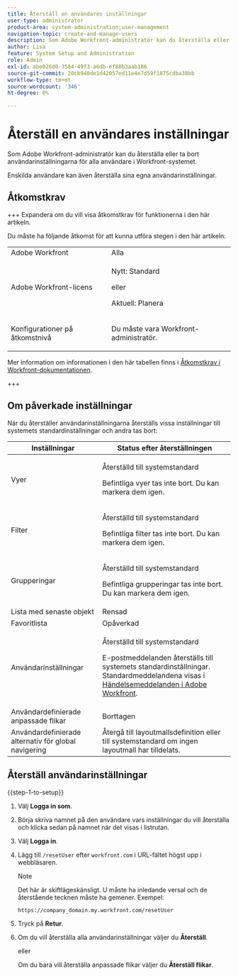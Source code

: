 ```yaml
---
title: Återställ en användares inställningar
user-type: administrator
product-area: system-administration;user-management
navigation-topic: create-and-manage-users
description: Som Adobe Workfront-administratör kan du återställa eller ta bort användarinställningarna för alla användare i Workfront-systemet. Enskilda användare kan även återställa sina egna användarinställningar.
author: Lisa
feature: System Setup and Administration
role: Admin
exl-id: abe026d0-3584-49f3-a6db-ef88b3aab186
source-git-commit: 20cb940de1d42057ed11e4e7d59f1875cdba38bb
workflow-type: tm+mt
source-wordcount: '346'
ht-degree: 0%

---
```


# Återställ en användares inställningar

<!-- Audited: 12/2023 -->

Som Adobe Workfront-administratör kan du återställa eller ta bort användarinställningarna för alla användare i Workfront-systemet.

Enskilda användare kan även återställa sina egna användarinställningar.

## Åtkomstkrav

+++ Expandera om du vill visa åtkomstkrav för funktionerna i den här artikeln.

Du måste ha följande åtkomst för att kunna utföra stegen i den här artikeln:

<table style="table-layout:auto"> 
 <col> 
 <col> 
 <tbody> 
  <tr> 
   <td role="rowheader">Adobe Workfront</td> 
   <td>Alla</td> 
  </tr> 
  <tr> 
   <td role="rowheader">Adobe Workfront-licens</td> 
   <td><p>Nytt: Standard</p>
       <p>eller</p>
       <p>Aktuell: Planera</p></td>
  </tr> 
  <tr> 
   <td role="rowheader">Konfigurationer på åtkomstnivå</td> 
   <td> <p>Du måste vara Workfront-administratör.</p> </td> 
  </tr> 
 </tbody> 
</table>

Mer information om informationen i den här tabellen finns i [Åtkomstkrav i Workfront-dokumentationen](/help/quicksilver/administration-and-setup/add-users/access-levels-and-object-permissions/access-level-requirements-in-documentation.md).

+++

## Om påverkade inställningar

När du återställer användarinställningarna återställs vissa inställningar till systemets standardinställningar och andra tas bort:

<table style="table-layout:auto"> 
 <col> 
 <col> 
 <thead> 
  <tr> 
   <th><strong>Inställningar</strong> </th> 
   <th><strong>Status efter återställningen</strong> </th> 
  </tr> 
 </thead> 
 <tbody> 
  <tr> 
   <td>Vyer</td> 
   <td> <p> Återställd till systemstandard</p> <p>Befintliga vyer tas inte bort. Du kan markera dem igen.</p> </td> 
  </tr> 
  <tr> 
   <td>Filter</td> 
   <td> <p>Återställd till systemstandard</p> <p>Befintliga filter tas inte bort. Du kan markera dem igen.</p> </td> 
  </tr> 
  <tr> 
   <td>Grupperingar</td> 
   <td> <p>Återställd till systemstandard</p> <p>Befintliga grupperingar tas inte bort. Du kan markera dem igen.</p> </td> 
  </tr> 
  <tr> 
   <td>Lista med senaste objekt</td> 
   <td>Rensad</td> 
  </tr> 
  <tr> 
   <td>Favoritlista</td> 
   <td>Opåverkad</td> 
  </tr> 
  <tr> 
   <td>Användarinställningar</td> 
   <td> <p>Återställd till systemstandard</p> <p>E-postmeddelanden återställs till systemets standardinställningar. Standardmeddelandena visas i <a href="/help/quicksilver/administration-and-setup/manage-workfront/emails/event-notifications-available-in-wf.md">Händelsemeddelanden i Adobe Workfront</a>.</p> </td> 
  </tr> 
  <tr> 
   <td>Användardefinierade anpassade flikar</td> 
   <td>Borttagen</td> 
  </tr> 
  <tr> 
   <td>Användardefinierade alternativ för global navigering</td> 
   <td>Återgå till layoutmallsdefinition eller till systemstandard om ingen layoutmall har tilldelats.</td> 
  </tr> 
 </tbody> 
</table>

## Återställ användarinställningar

{{step-1-to-setup}}

1. Välj **Logga in som**.
1. Börja skriva namnet på den användare vars inställningar du vill återställa och klicka sedan på namnet när det visas i listrutan.
1. Välj **Logga in**.
1. Lägg till `/resetUser` efter `workfront.com` i URL-fältet högst upp i webbläsaren.

   >[!NOTE]
   >
   >Det här är skiftlägeskänsligt. U måste ha inledande versal och de återstående tecknen måste ha gemener. Exempel:
   >
   >`https://company_domain.my.workfront.com/resetUser`

1. Tryck på **Retur**.
1. Om du vill återställa alla användarinställningar väljer du **Återställ**.

   eller

   Om du bara vill återställa anpassade flikar väljer du **Återställ flikar**.
